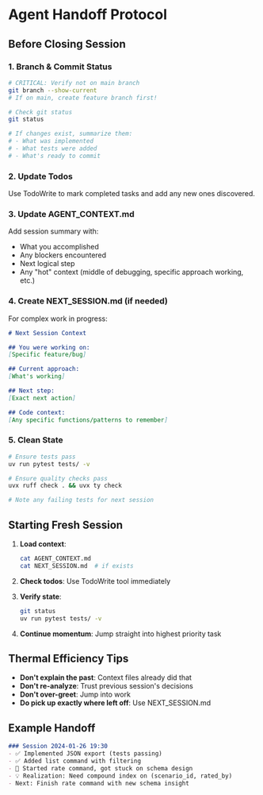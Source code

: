 # Agent Handoff Protocol

## Before Closing Session

### 1. Branch & Commit Status
```bash
# CRITICAL: Verify not on main branch
git branch --show-current
# If on main, create feature branch first!

# Check git status
git status

# If changes exist, summarize them:
# - What was implemented
# - What tests were added
# - What's ready to commit
```

### 2. Update Todos
Use TodoWrite to mark completed tasks and add any new ones discovered.

### 3. Update AGENT_CONTEXT.md
Add session summary with:
- What you accomplished
- Any blockers encountered
- Next logical step
- Any "hot" context (middle of debugging, specific approach working, etc.)

### 4. Create NEXT_SESSION.md (if needed)
For complex work in progress:
```markdown
# Next Session Context

## You were working on:
[Specific feature/bug]

## Current approach:
[What's working]

## Next step:
[Exact next action]

## Code context:
[Any specific functions/patterns to remember]
```

### 5. Clean State
```bash
# Ensure tests pass
uv run pytest tests/ -v

# Ensure quality checks pass
uvx ruff check . && uvx ty check

# Note any failing tests for next session
```

## Starting Fresh Session

1. **Load context**:
   ```bash
   cat AGENT_CONTEXT.md
   cat NEXT_SESSION.md  # if exists
   ```

2. **Check todos**:
   Use TodoWrite tool immediately

3. **Verify state**:
   ```bash
   git status
   uv run pytest tests/ -v
   ```

4. **Continue momentum**:
   Jump straight into highest priority task

## Thermal Efficiency Tips

- **Don't explain the past**: Context files already did that
- **Don't re-analyze**: Trust previous session's decisions
- **Don't over-greet**: Jump into work
- **Do pick up exactly where left off**: Use NEXT_SESSION.md

## Example Handoff

```markdown
### Session 2024-01-26 19:30
- ✅ Implemented JSON export (tests passing)
- ✅ Added list command with filtering
- 🔄 Started rate command, got stuck on schema design
- 💡 Realization: Need compound index on (scenario_id, rated_by)
- Next: Finish rate command with new schema insight
```